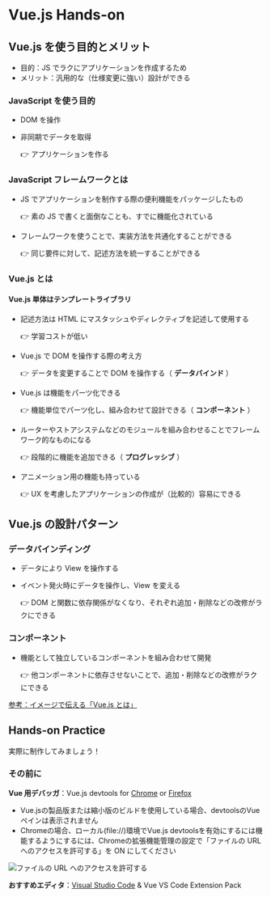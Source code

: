 # Vue.js Hands-on

## Vue.js を使う目的とメリット

- 目的：JS でラクにアプリケーションを作成するため
- メリット：汎用的な（仕様変更に強い）設計ができる

### JavaScript を使う目的

- DOM を操作
- 非同期でデータを取得

  👉 アプリケーションを作る

### JavaScript フレームワークとは

- JS でアプリケーションを制作する際の便利機能をパッケージしたもの

  👉 素の JS で書くと面倒なことも、すでに機能化されている

- フレームワークを使うことで、実装方法を共通化することができる

  👉  同じ要件に対して、記述方法を統一することができる

### Vue.js とは

#### Vue.js 単体はテンプレートライブラリ

- 記述方法は HTML にマスタッシュやディレクティブを記述して使用する

  👉  学習コストが低い

- Vue.js で DOM を操作する際の考え方

  👉  データを変更することで DOM を操作する（ **データバインド** ）

- Vue.js は機能をパーツ化できる

  👉  機能単位でパーツ化し、組み合わせて設計できる（ **コンポーネント** ）

- ルーターやストアシステムなどのモジュールを組み合わせることでフレームワーク的なものになる

  👉  段階的に機能を追加できる（ **プログレッシブ** ）

- アニメーション用の機能も持っている

  👉  UX を考慮したアプリケーションの作成が（比較的）容易にできる

## Vue.js の設計パターン

### データバインディング

- データにより View を操作する
- イベント発火時にデータを操作し、View を変える

  👉  DOM と関数に依存関係がなくなり、それぞれ追加・削除などの改修がラクにできる

### コンポーネント

- 機能として独立しているコンポーネントを組み合わせて開発

  👉  他コンポーネントに依存させないことで、追加・削除などの改修がラクにできる

[参考：イメージで伝える「Vue.js とは」](https://lab.aratana.jp/entry/2017/12/09/000000)

## Hands-on Practice

実際に制作してみましょう！

### その前に

**Vue 用デバッガ**：Vue.js devtools for [Chrome](https://chrome.google.com/webstore/detail/vuejs-devtools/nhdogjmejiglipccpnnnanhbledajbpd?hl=ja) or [Firefox](https://addons.mozilla.org/ja/firefox/addon/vue-js-devtools/)

- Vue.jsの製品版または縮小版のビルドを使用している場合、devtoolsのVueペインは表示されません
- Chromeの場合、ローカル(file://)環境でVue.js devtoolsを有効にするには機能するようにするには、Chromeの拡張機能管理の設定で「ファイルの URL へのアクセスを許可する」を ON にしてください

![ファイルの URL へのアクセスを許可する](https://user-images.githubusercontent.com/3617124/51724845-964e1080-20a2-11e9-8d7a-6f36f31c24bb.png)

**おすすめエディタ**：[Visual Studio Code](https://azure.microsoft.com/ja-jp/products/visual-studio-code/) & Vue VS Code Extension Pack
